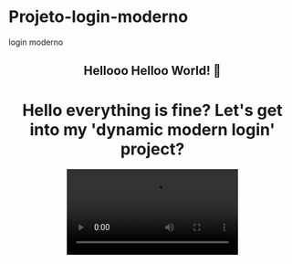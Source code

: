 # Projeto-login-moderno
login moderno

<span align="center">

##  Hellooo Helloo World! 👋 
# Hello everything is fine? Let's get into my 'dynamic modern login' project?

</span>

<div align="center">
<video src="https://github.com/Giljared/Projeto-login-moderno/assets/64940515/857801df-1a77-46e0-b605-e4ea388e917d" width="300px"/>
</div>
